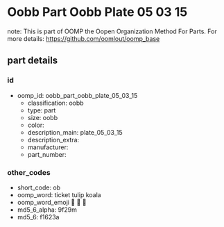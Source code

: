 # Oobb Part Oobb Plate 05 03 15  

note: This is part of OOMP the Oopen Organization Method For Parts. For more details: https://github.com/oomlout/oomp_base

##  part details





### id
* oomp_id: oobb_part_oobb_plate_05_03_15
  * classification: oobb
  * type: part
  * size: oobb
  * color: 
  * description_main: plate_05_03_15
  * description_extra: 
  * manufacturer: 
  * part_number: 

### other_codes
* short_code: ob
* oomp_word: ticket tulip koala
* oomp_word_emoji :ticket: :tulip: :koala:
* md5_6_alpha: 9f29m
* md5_6: f1623a